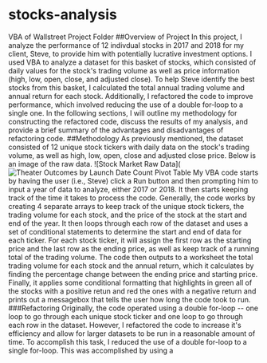 # stocks-analysis
VBA of Wallstreet Project Folder
##Overview of Project
In this project, I analyze the performance of 12 indivdual stocks in 2017 and 2018 for my client, Steve, to provide him with potentially lucrative investment options. I used VBA to analyze a dataset for this basket of stocks, which consisted of daily values for the stock's trading volume as well as price information (high, low, open, close, and adjusted close). To help Steve identify the best stocks from this basket, I calculated the total annual trading volume and annual return for each stock. Additionally, I refactored the code to improve performance, which involved reducing the use of a double for-loop to a single one. In the following sections, I will outline my methodology for constructing the refactored code, discuss the results of my analysis, and provide a brief summary of the advantages and disadvantages of refactoring code. 
##Methodology
As previously mentioned, the dataset consisted of 12 unique stock tickers with daily data on the stock's trading volume, as well as high, low, open, close and adjusted close price. Below is an image of the raw data. 
![Stock Market Raw Data](![Theater Outcomes by Launch Date Count Pivot Table](https://github.com/SethBoswell/kickstarter-analysis/blob/main/Resources/Theater_Outcomes_vs_Launch%20Pivot%20Table.png)
My VBA code starts by having the user (i.e., Steve) click a Run button and then prompting him to input a year of data to analyze, either 2017 or 2018. It then starts keeping track of the time it takes to process the code. Generally, the code works by creating 4 separate arrays to keep track of the unique stock tickers, the trading volume for each stock, and the price of the stock at the start and end of the year. It then loops through each row of the dataset and uses a set of conditional statements to determine the start and end of data for each ticker. For each stock ticker, it will assign the first row as the starting price and the last row as the ending price, as well as keep track of a running total of the trading volume. The code then outputs to a worksheet the total trading volume for each stock and the annual return, which it calculates by finding the percentage change between the ending price and starting price. Finally, it applies some conditional formatting that highlights in green all of the stocks with a positive retun and red the ones with a negative return and prints out a messagebox that tells the user how long the code took to run. 
###Refactoring
Originally, the code operated using a double for-loop -- one loop to go through each unique stock ticker and one loop to go through each row in the dataset. However, I refactored the code to increase it's efficiency and allow for larger datasets to be run in a reasonable amount of time. To accomplish this task, I reduced the use of a double for-loop to a single for-loop. This was accomplished by using a 
